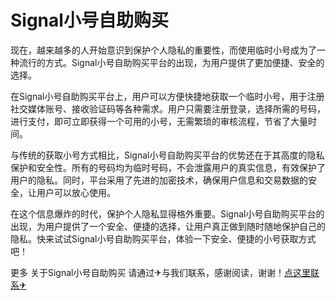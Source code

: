 # Signal小号自助购买

现在，越来越多的人开始意识到保护个人隐私的重要性，而使用临时小号成为了一种流行的方式。Signal小号自助购买平台的出现，为用户提供了更加便捷、安全的选择。

在Signal小号自助购买平台上，用户可以方便快捷地获取一个临时小号，用于注册社交媒体账号、接收验证码等各种需求。用户只需要注册登录，选择所需的号码，进行支付，即可立即获得一个可用的小号，无需繁琐的审核流程，节省了大量时间。

与传统的获取小号方式相比，Signal小号自助购买平台的优势还在于其高度的隐私保护和安全性。所有的号码均为临时号码，不会泄露用户的真实信息，有效保护了用户的隐私。同时，平台采用了先进的加密技术，确保用户信息和交易数据的安全，让用户可以放心使用。

在这个信息爆炸的时代，保护个人隐私显得格外重要。Signal小号自助购买平台的出现，为用户提供了一个安全、便捷的选择，让用户真正做到随时随地保护自己的隐私。快来试试Signal小号自助购买平台，体验一下安全、便捷的小号获取方式吧！

更多 关于Signal小号自助购买 请通过✈与我们联系，感谢阅读，谢谢！[点这里联系✈](https://ads.k02.cc)